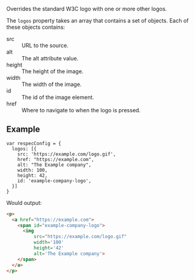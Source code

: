 Overrides the standard W3C logo with one or more other logos.

The `logos` property takes an array that contains a set of objects. Each of these objects contains:

<dl>
  <dt>src</dt>
  <dd>URL to the source.</dd>
  <dt>alt</dt>
  <dd>The alt attribute value.</dd>
  <dt>height</dt>
  <dd>The height of the image.</dd>
  <dt>width</dt>
  <dd>The width of the image.</dd>
  <dt>id</dt>
  <dd>The id of the image element.</dd>
  <dt>href</dt>
  <dd>Where to navigate to when the logo is pressed.</dd>
</dl>

## Example
```JS
var respecConfig = {
  logos: [{
    src: 'https://example.com/logo.gif',
    href: "https://example.com",
    alt: "The Example company",
    width: 100,
    height: 42,
    id: 'example-company-logo',
  }]
}
```

Would output:

```HTML 
<p>
  <a href="https://example.com">
    <span id="example-company-logo">
      <img
          src="https://example.com/logo.gif" 
          width='100' 
          height='42'
          alt='The Example company'>
    </span>
  </a>
</p>
```